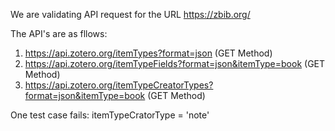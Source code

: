  We are validating API request for the URL https://zbib.org/
 
 The API's are as fllows:
  1. https://api.zotero.org/itemTypes?format=json (GET Method)
  2. https://api.zotero.org/itemTypeFields?format=json&itemType=book (GET Method)
  3. https://api.zotero.org/itemTypeCreatorTypes?format=json&itemType=book (GET Method)
  
 One test case fails: itemTypeCratorType = 'note'
